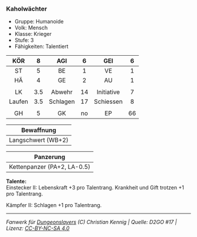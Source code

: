 ### Kaholwächter

- Gruppe: Humanoide
- Volk: Mensch
- Klasse: Krieger
- Stufe: 3
- Fähigkeiten: Talentiert

|  KÖR   |  8  |   AGI    |  6  |    GEI     |  6  |
| :----: | :-: | :------: | :-: | :--------: | :-: |
|   ST   |  5  |    BE    |  1  |     VE     |  1  |
|   HÄ   |  4  |    GE    |  2  |     AU     |  1  |
|        |     |          |     |            |     |
|   LK   | 3.5 |  Abwehr  | 14  | Initiative |  7  |
| Laufen | 3.5 | Schlagen | 17  | Schiessen  |  8  |
|        |     |          |     |            |     |
|   GH   |  5  |    GK    | no  |     EP     | 66  |

|     Bewaffnung     |
| :----------------: |
| Langschwert (WB+2) |

|          Panzerung          |
| :-------------------------: |
| Kettenpanzer (PA+2, LA-0.5) |

**Talente:**  
Einstecker II: Lebenskraft +3 pro Talentrang. Krankheit und Gift trotzen +1 pro Talentrang.

Kämpfer II: Schlagen +1 pro Talentrang.

---

_Fanwerk für [Dungeonslayers](https://www.dungeonslayers.net/) (C) Christian Kennig | Quelle: D2GO #17 | Lizenz: [CC-BY-NC-SA 4.0](https://creativecommons.org/licenses/by-nc-sa/4.0/deed.de)_
